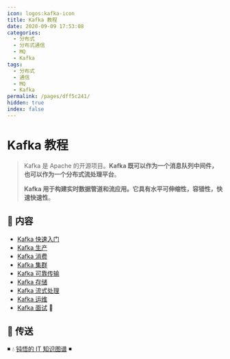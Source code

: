 ```yaml
---
icon: logos:kafka-icon
title: Kafka 教程
date: 2020-09-09 17:53:08
categories:
  - 分布式
  - 分布式通信
  - MQ
  - Kafka
tags:
  - 分布式
  - 通信
  - MQ
  - Kafka
permalink: /pages/dff5c241/
hidden: true
index: false
---
```


# Kafka 教程

> Kafka 是 Apache 的开源项目。**Kafka 既可以作为一个消息队列中间件，也可以作为一个分布式流处理平台**。
>
> **Kafka 用于构建实时数据管道和流应用。它具有水平可伸缩性，容错性，快速快速性**。

## 📖 内容

- [Kafka 快速入门](Kafka_快速入门.md)
- [Kafka 生产](Kafka_生产.md)
- [Kafka 消费](Kafka_消费.md)
- [Kafka 集群](Kafka_集群.md)
- [Kafka 可靠传输](Kafka_可靠传输.md)
- [Kafka 存储](Kafka_存储.md)
- [Kafka 流式处理](Kafka_流式处理.md)
- [Kafka 运维](Kafka_运维.md)
- [Kafka 面试](Kafka_面试.md) 💯

## 🚪 传送

◾ 💧 [钝悟的 IT 知识图谱](https://dunwu.github.io/waterdrop/) ◾
